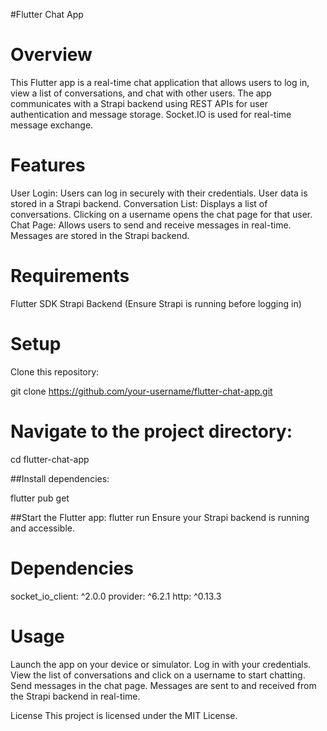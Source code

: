 #Flutter Chat App

<h1>Overview</h1>
This Flutter app is a real-time chat application that allows users to log in, view a list of conversations, and chat with other users. The app communicates with a Strapi backend using REST APIs for user authentication and message storage. Socket.IO is used for real-time message exchange.

<h1>Features</h1>
User Login: Users can log in securely with their credentials. User data is stored in a Strapi backend.
Conversation List: Displays a list of conversations. Clicking on a username opens the chat page for that user.
Chat Page: Allows users to send and receive messages in real-time. Messages are stored in the Strapi backend.

<h1>Requirements</h1>
Flutter SDK
Strapi Backend (Ensure Strapi is running before logging in)

<h1>Setup</h1>
Clone this repository:

git clone https://github.com/your-username/flutter-chat-app.git


<h1>Navigate to the project directory:</h1>

cd flutter-chat-app

##Install dependencies:

flutter pub get

##Start the Flutter app:
flutter run
Ensure your Strapi backend is running and accessible.

<h1>Dependencies</h1>
socket_io_client: ^2.0.0
provider: ^6.2.1
http: ^0.13.3

<h1>Usage</h1>
Launch the app on your device or simulator.
Log in with your credentials.
View the list of conversations and click on a username to start chatting.
Send messages in the chat page. Messages are sent to and received from the Strapi backend in real-time.


License
This project is licensed under the MIT License.